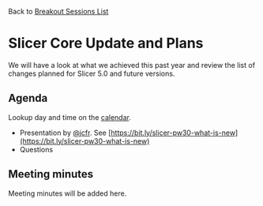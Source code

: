 Back to [Breakout Sessions List](../README.md#breakout-sessions)

# Slicer Core Update and Plans

We will have a look at what we achieved this past year and review the list of changes planned for Slicer 5.0 and future versions.

## Agenda

Lookup day and time on the [calendar](../README.md#program-calendar).

* Presentation by [@jcfr](https://github.com/jcfr/). See [https://bit.ly/slicer-pw30-what-is-new](https://bit.ly/slicer-pw30-what-is-new)
* Questions

## Meeting minutes

Meeting minutes will be added here.
